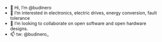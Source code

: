 - 👋 Hi, I’m @budinero
- 👀 I’m interested in electronics, electric drives, energy conversion, fault tolerance
- 💞️ I’m looking to collaborate on open software and open hardware designs.
- 📫 tw: @budinero_

<!---
budinero/budinero is a ✨ special ✨ repository because its `README.md` (this file) appears on your GitHub profile.
You can click the Preview link to take a look at your changes.
--->

